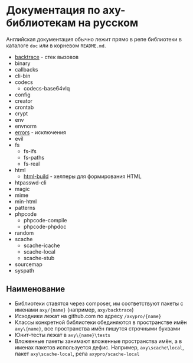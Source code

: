 # Документация по axy-библиотекам на русском

Английская документация обычно лежит прямо в репе библиотеки в каталоге `doc` или в корневом `README.md`.

* [backtrace](backtrace/README.md) - стек вызовов
* binary
* callbacks
* cli-bin
* codecs
    * codecs-base64vlq
* config
* creator
* crontab
* crypt
* env
* envnorm
* [errors](errors/README.md) - исключения
* evil
* fs
    * fs-ifs
    * fs-paths
    * fs-real
* html
    * [html-build](html-build/README.md) - хелперы для формирования HTML
* htpasswd-cli
* magic
* mime
* min-html
* patterns
* phpcode
    * phpcode-compile
    * phpcode-phpdoc    
* random
* scache
    * scache-icache
    * scache-local
    * scache-stub
* sourcemap
* syspath

## Наименование

* Библиотеки ставятся через composer, им соответствуют пакеты с именами `axy/{name}` (например, `axy/backtrace`)
* Исходники лежат на github.com по адресу `/axypro/{name}`
* Классы конкретной библиотеки обединяются в пространстве имён `axy\{name}`, все пространства имён пишутся строчными буквами
* Юнит-тесты лежат в `axy\{name}\tests` 
* Вложенные пакеты занимают вложенные пространства имён, а в именах пакетов используется дефис. 
Например, `axy\scache\local`, пакет `axy\scache-local`, репа `axypro/scache-local` 
